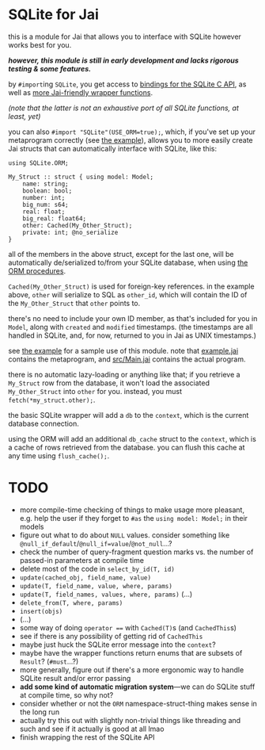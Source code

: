 SQLite for Jai
==============

this is a module for Jai that allows you to interface with SQLite however works best for you.

***however, this module is still in early development and lacks rigorous testing & some features.***

by `#import`ing `SQLite`, you get access to [bindings for the SQLite C API](src/sqlite3.jai),
as well as [more Jai-friendly wrapper functions](src/SQLite.jai).

*(note that the latter is not an exhaustive port of all SQLite functions, at least, yet)*

you can also `#import "SQLite"(USE_ORM=true);`, which, if you've set up your metaprogram correctly
(see [the example](example/)), allows you to more easily create Jai structs that can automatically
interface with SQLite, like this:

```jai
using SQLite.ORM;

My_Struct :: struct { using model: Model;
    name: string;
    boolean: bool;
    number: int;
    big_num: s64;
    real: float;
    big_real: float64;
    other: Cached(My_Other_Struct);
    private: int; @no_serialize
}
```

all of the members in the above struct, except for the last one, will be automatically de/serialized
to/from your SQLite database, when using [the ORM procedures](src/ORM.jai).

`Cached(My_Other_Struct)` is used for foreign-key references. in the example above, `other` will
serialize to SQL as `other_id`, which will contain the ID of the `My_Other_Struct` that `other`
points to.

there's no need to include your own ID member, as that's included for you in `Model`, along with
`created` and `modified` timestamps. (the timestamps are all handled in SQLite, and, for now,
returned to you in Jai as UNIX timestamps.)

see [the example](example/) for a sample use of this module. note that [example.jai](example/example.jai)
contains the metaprogram, and [src/Main.jai](example/src/Main.jai) contains the actual program.

there is no automatic lazy-loading or anything like that; if you retrieve a `My_Struct` row from the
database, it won't load the associated `My_Other_Struct` into `other` for you. instead, you must
`fetch(*my_struct.other);`.

the basic SQLite wrapper will add a `db` to the `context`, which is the current database connection.

using the ORM will add an additional `db_cache` struct to the `context`, which is a cache of rows
retrieved from the database. you can flush this cache at any time using `flush_cache();`.


TODO
====

 - more compile-time checking of things to make usage more pleasant, e.g. help the user if they forget to `#as` the `using model: Model;` in their models
 - figure out what to do about `NULL` values. consider something like `@null_if_default`/`@null_if=value`/`@not_null`...?
 - check the number of query-fragment question marks vs. the number of passed-in parameters at compile time
 - delete most of the code in `select_by_id(T, id)`
 - `update(cached_obj, field_name, value)`
 - `update(T, field_name, value, where, params)`
 - `update(T, field_names, values, where, params)` (...)
 - `delete_from(T, where, params)`
 - `insert(objs)`
 - (...)
 - some way of doing `operator ==` with `Cached(T)`s (and `CachedThis`s)
 - see if there is any possibility of getting rid of `CachedThis`
 - maybe just huck the SQLite error message into the `context`?
 - maybe have the wrapper functions return enums that are subsets of `Result`? (`#must`...?)
 - more generally, figure out if there's a more ergonomic way to handle SQLite result and/or error passing
 - **add some kind of automatic migration system**—we can do SQLite stuff at compile time, so why not?
 - consider whether or not the `ORM` namespace-struct-thing makes sense in the long run
 - actually try this out with slightly non-trivial things like threading and such and see if it actually is good at all lmao
 - finish wrapping the rest of the SQLite API
